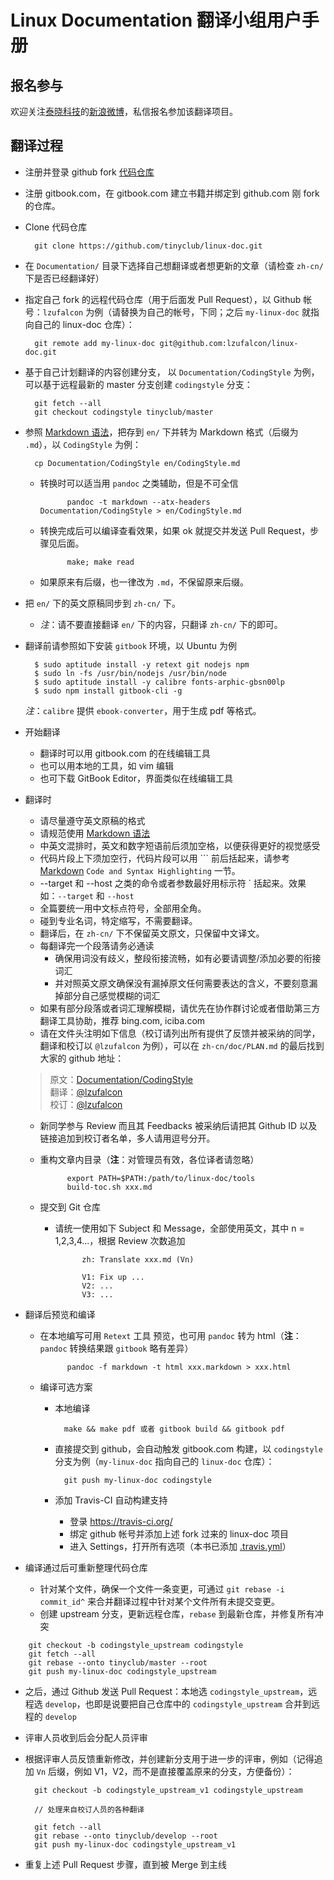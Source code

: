 
# Linux Documentation 翻译小组用户手册

## 报名参与

欢迎关注[泰晓科技](http://tinylab.org)的[新浪微博](http://weibo.com/tinylaborg)，私信报名参加该翻译项目。

## 翻译过程

* 注册并登录 github fork [代码仓库](https://github.com/tinyclub/linux-doc)

* 注册 gitbook.com，在 gitbook.com 建立书籍并绑定到 github.com 刚 fork 的仓库。

* Clone 代码仓库

        git clone https://github.com/tinyclub/linux-doc.git

* 在 `Documentation/` 目录下选择自己想翻译或者想更新的文章（请检查 `zh-cn/` 下是否已经翻译好）

* 指定自己 fork 的远程代码仓库（用于后面发 Pull Request），以 Github 帐号：`lzufalcon` 为例（请替换为自己的帐号，下同；之后 `my-linux-doc` 就指向自己的 linux-doc 仓库）：

        git remote add my-linux-doc git@github.com:lzufalcon/linux-doc.git

* 基于自己计划翻译的内容创建分支， 以 `Documentation/CodingStyle` 为例，可以基于远程最新的 master 分支创建 `codingstyle` 分支：

        git fetch --all
        git checkout codingstyle tinyclub/master

* 参照 [Markdown 语法](http://help.gitbook.com/format/markdown.html)，把存到 `en/` 下并转为 Markdown 格式（后缀为 `.md`），以 `CodingStyle` 为例：

        cp Documentation/CodingStyle en/CodingStyle.md

    * 转换时可以适当用 `pandoc` 之类辅助，但是不可全信

                pandoc -t markdown --atx-headers Documentation/CodingStyle > en/CodingStyle.md

    * 转换完成后可以编译查看效果，如果 ok 就提交并发送 Pull Request，步骤见后面。

                make; make read

    * 如果原来有后缀，也一律改为 `.md`，不保留原来后缀。

* 把 `en/` 下的英文原稿同步到 `zh-cn/` 下。

    * *注*：请不要直接翻译 `en/` 下的内容，只翻译 `zh-cn/` 下的即可。


* 翻译前请参照如下安装 `gitbook` 环境，以 Ubuntu 为例

        $ sudo aptitude install -y retext git nodejs npm
        $ sudo ln -fs /usr/bin/nodejs /usr/bin/node
        $ sudo aptitude install -y calibre fonts-arphic-gbsn00lp
        $ sudo npm install gitbook-cli -g

    *注*：`calibre` 提供 `ebook-converter`，用于生成 pdf 等格式。


* 开始翻译

    * 翻译时可以用 gitbook.com 的在线编辑工具
    * 也可以用本地的工具，如 vim 编辑
    * 也可下载 GitBook Editor，界面类似在线编辑工具

* 翻译时

    * 请尽量遵守英文原稿的格式
    * 请规范使用 [Markdown 语法][markdown]
    * 中英文混排时，英文和数字短语前后须加空格，以便获得更好的视觉感受
    * 代码片段上下须加空行，代码片段可以用 \`\`\` 前后括起来，请参考 [Markdown][markdown] `Code and Syntax Highlighting` 一节。
    * --target 和 --host 之类的命令或者参数最好用标示符 \` 括起来。效果如：`--target` 和 `--host`
    * 全篇要统一用中文标点符号，全部用全角。
    * 碰到专业名词，特定缩写，不需要翻译。
    * 翻译后，在 `zh-cn/` 下不保留英文原文，只保留中文译文。
    * 每翻译完一个段落请务必通读
        * 确保用词没有歧义，整段衔接流畅，如有必要请调整/添加必要的衔接词汇
        * 并对照英文原文确保没有漏掉原文任何需要表达的含义，不要刻意漏掉部分自己感觉模糊的词汇
    * 如果有部分段落或者词汇理解模糊，请优先在协作群讨论或者借助第三方翻译工具协助，推荐 bing.com, iciba.com
    * 请在文件头注明如下信息（校订请列出所有提供了反馈并被采纳的同学，翻译和校订以 `@lzufalcon` 为例），可以在 `zh-cn/doc/PLAN.md` 的最后找到大家的 github 地址：

	> 原文：[Documentation/CodingStyle](http://www.kernel.org/doc/Documentation/CodingStyle)<br/>
	> 翻译：[@lzufalcon](https://github.com/lzufalcon)<br/>
	> 校订：[@lzufalcon](https://github.com/lzufalcon)<br/>

    * 新同学参与 Review 而且其 Feedbacks 被采纳后请把其 Github ID 以及链接追加到校订者名单，多人请用逗号分开。
    * 重构文章内目录（**注**：对管理员有效，各位译者请忽略）

                export PATH=$PATH:/path/to/linux-doc/tools
                build-toc.sh xxx.md

    * 提交到 Git 仓库
        * 请统一使用如下 Subject 和 Message，全部使用英文，其中 n = 1,2,3,4...，根据 Review 次数追加

                    zh: Translate xxx.md (Vn)

                    V1: Fix up ...
                    V2: ...
                    V3: ...

* 翻译后预览和编译

    * 在本地编写可用 `Retext` 工具 预览，也可用 `pandoc` 转为 html（**注**：`pandoc` 转换结果跟 `gitbook` 略有差异）

                pandoc -f markdown -t html xxx.markdown > xxx.html

    * 编译可选方案

        * 本地编译

                make && make pdf 或者 gitbook build && gitbook pdf

        * 直接提交到 github，会自动触发 gitbook.com 构建，以 `codingstyle` 分支为例（`my-linux-doc` 指向自己的 `linux-doc` 仓库）：

                git push my-linux-doc codingstyle

        * 添加 Travis-CI 自动构建支持
            * 登录 <https://travis-ci.org/>
            * 绑定 github 帐号并添加上述 fork 过来的 linux-doc 项目
            * 进入 Settings，打开所有选项（本书已添加 [.travis.yml](../.travis.yml)）

* 编译通过后可重新整理代码仓库

    * 针对某个文件，确保一个文件一条变更，可通过 `git rebase -i commit_id^` 来合并翻译过程中针对某个文件所有未提交变更。
    * 创建 upstream 分支，更新远程仓库，`rebase` 到最新仓库，并修复所有冲突

<!-- -->
        git checkout -b codingstyle_upstream codingstyle
        git fetch --all
        git rebase --onto tinyclub/master --root
        git push my-linux-doc codingstyle_upstream


* 之后，通过 Github 发送 Pull Request：本地选 `codingstyle_upstream`，远程选 `develop`，也即是说要把自己仓库中的 `codingstyle_upstream` 合并到远程的 `develop`

* 评审人员收到后会分配人员评审

* 根据评审人员反馈重新修改，并创建新分支用于进一步的评审，例如（记得追加 `Vn` 后缀，例如 V1，V2，而不是直接覆盖原来的分支，方便备份）：

        git checkout -b codingstyle_upstream_v1 codingstyle_upstream

        // 处理来自校订人员的各种翻译

        git fetch --all
        git rebase --onto tinyclub/develop --root
        git push my-linux-doc codingstyle_upstream_v1

* 重复上述 Pull Request 步骤，直到被 Merge 到主线

[markdown]:http://help.gitbook.com/format/markdown.html
